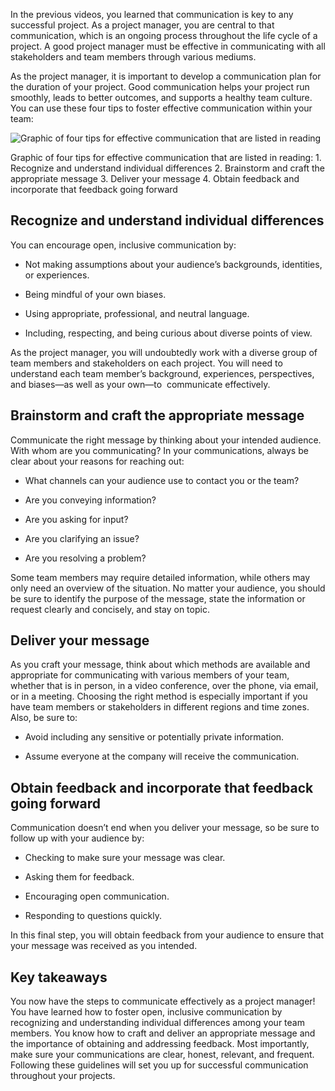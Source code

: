 In the previous videos, you learned that communication is key to any successful project. As a project manager, you are central to that communication, which is an ongoing process throughout the life cycle of a project. A good project manager must be effective in communicating with all stakeholders and team members through various mediums.

As the project manager, it is important to develop a communication plan for the duration of your project. Good communication helps your project run smoothly, leads to better outcomes, and supports a healthy team culture. You can use these four tips to foster effective communication within your team:

![Graphic of four tips for effective communication that are listed in reading](https://d3c33hcgiwev3.cloudfront.net/imageAssetProxy.v1/Md440pevQFGeONKXr4BRZw_27a16ad0f3b14d6d9593afd8b918a664_C3M5L1R1.png?expiry=1715644800000&hmac=csSQSC5EQe1w9rnyrV2PDn9oWcLuMRojEElfKc453Eg)

Graphic of four tips for effective communication that are listed in reading: 1. Recognize and understand individual differences 2. Brainstorm and craft the appropriate message 3. Deliver your message 4. Obtain feedback and incorporate that feedback going forward

## **Recognize and understand individual differences**

You can encourage open, inclusive communication by:

- Not making assumptions about your audience’s backgrounds, identities, or experiences. 
    
- Being mindful of your own biases.
    
- Using appropriate, professional, and neutral language.
    
- Including, respecting, and being curious about diverse points of view.
    

As the project manager, you will undoubtedly work with a diverse group of team members and stakeholders on each project. You will need to understand each team member’s background, experiences, perspectives, and biases—as well as your own—to  communicate effectively. 

## **Brainstorm and craft the appropriate message**

Communicate the right message by thinking about your intended audience. With whom are you communicating? In your communications, always be clear about your reasons for reaching out:

- What channels can your audience use to contact you or the team? 
    
- Are you conveying information?
    
- Are you asking for input?
    
- Are you clarifying an issue?
    
- Are you resolving a problem?
    

Some team members may require detailed information, while others may only need an overview of the situation. No matter your audience, you should be sure to identify the purpose of the message, state the information or request clearly and concisely, and stay on topic. 

## **Deliver your message**

As you craft your message, think about which methods are available and appropriate for communicating with various members of your team, whether that is in person, in a video conference, over the phone, via email, or in a meeting. Choosing the right method is especially important if you have team members or stakeholders in different regions and time zones. Also, be sure to:

- Avoid including any sensitive or potentially private information. 
    
- Assume everyone at the company will receive the communication.
    

## **Obtain feedback and incorporate that feedback going forward**

Communication doesn’t end when you deliver your message, so be sure to follow up with your audience by:

- Checking to make sure your message was clear.
    
- Asking them for feedback.
    
- Encouraging open communication.
    
- Responding to questions quickly.
    

In this final step, you will obtain feedback from your audience to ensure that your message was received as you intended. 

## **Key takeaways**

You now have the steps to communicate effectively as a project manager! You have learned how to foster open, inclusive communication by recognizing and understanding individual differences among your team members. You know how to craft and deliver an appropriate message and the importance of obtaining and addressing feedback. Most importantly, make sure your communications are clear, honest, relevant, and frequent. Following these guidelines will set you up for successful communication throughout your projects.